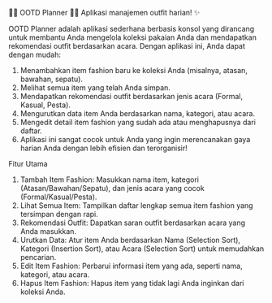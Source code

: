 👗👕 OOTD Planner 👖👟
Aplikasi manajemen outfit harian! ✨


OOTD Planner adalah aplikasi sederhana berbasis konsol yang dirancang untuk membantu Anda mengelola koleksi pakaian Anda dan mendapatkan rekomendasi outfit berdasarkan acara. Dengan aplikasi ini, Anda dapat dengan mudah:

1. Menambahkan item fashion baru ke koleksi Anda (misalnya, atasan, bawahan, sepatu).
2. Melihat semua item yang telah Anda simpan.
3. Mendapatkan rekomendasi outfit berdasarkan jenis acara (Formal, Kasual, Pesta).
4. Mengurutkan data item Anda berdasarkan nama, kategori, atau acara.
5. Mengedit detail item fashion yang sudah ada atau menghapusnya dari daftar.
6. Aplikasi ini sangat cocok untuk Anda yang ingin merencanakan gaya harian Anda dengan lebih efisien dan terorganisir!

Fitur Utama
1. Tambah Item Fashion: Masukkan nama item, kategori (Atasan/Bawahan/Sepatu), dan jenis acara yang cocok (Formal/Kasual/Pesta).
2. Lihat Semua Item: Tampilkan daftar lengkap semua item fashion yang tersimpan dengan rapi.
3. Rekomendasi Outfit: Dapatkan saran outfit berdasarkan acara yang Anda masukkan.
4. Urutkan Data: Atur item Anda berdasarkan Nama (Selection Sort), Kategori (Insertion Sort), atau Acara (Selection Sort) untuk memudahkan pencarian.
5. Edit Item Fashion: Perbarui informasi item yang ada, seperti nama, kategori, atau acara.
6. Hapus Item Fashion: Hapus item yang tidak lagi Anda inginkan dari koleksi Anda.